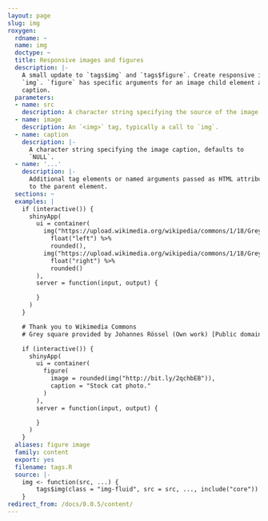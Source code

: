 ```yaml
---
layout: page
slug: img
roxygen:
  rdname: ~
  name: img
  doctype: ~
  title: Responsive images and figures
  description: |-
    A small update to `tags$img` and `tags$figure`. Create responsive images with
    `img`. `figure` has specific arguments for an image child element and image
    caption.
  parameters:
  - name: src
    description: A character string specifying the source of the image.
  - name: image
    description: An `<img>` tag, typically a call to `img`.
  - name: caption
    description: |-
      A character string specifying the image caption, defaults to
      `NULL`.
  - name: '...'
    description: |-
      Additional tag elements or named arguments passed as HTML attributes
      to the parent element.
  sections: ~
  examples: |
    if (interactive()) {
      shinyApp(
        ui = container(
          img("https://upload.wikimedia.org/wikipedia/commons/1/18/Grey_Square.svg") %>%
            float("left") %>%
            rounded(),
          img("https://upload.wikimedia.org/wikipedia/commons/1/18/Grey_Square.svg") %>%
            float("right") %>%
            rounded()
        ),
        server = function(input, output) {

        }
      )
    }

    # Thank you to Wikimedia Commons
    # Grey square provided by Johannes Rössel (Own work) [Public domain]

    if (interactive()) {
      shinyApp(
        ui = container(
          figure(
            image = rounded(img("http://bit.ly/2qchbEB")),
            caption = "Stock cat photo."
          )
        ),
        server = function(input, output) {

        }
      )
    }
  aliases: figure image
  family: content
  export: yes
  filename: tags.R
  source: |-
    img <- function(src, ...) {
        tags$img(class = "img-fluid", src = src, ..., include("core"))
    }
redirect_from: /docs/0.0.5/content/
---
```

